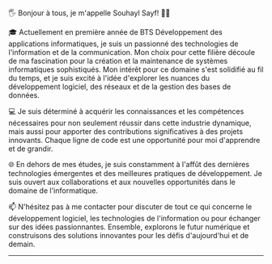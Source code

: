🖐️ Bonjour à tous, je m'appelle Souhayl Sayf! 🙋‍♂️

🎓 Actuellement en première année de BTS Développement des applications informatiques, je suis un passionné des technologies de l'information et de la communication. Mon choix pour cette filière découle de ma fascination pour la création et la maintenance de systèmes informatiques sophistiqués. Mon intérêt pour ce domaine s'est solidifié au fil du temps, et je suis excité à l'idée d'explorer les nuances du développement logiciel, des réseaux et de la gestion des bases de données.

💻 Je suis déterminé à acquérir les connaissances et les compétences nécessaires pour non seulement réussir dans cette industrie dynamique, mais aussi pour apporter des contributions significatives à des projets innovants. Chaque ligne de code est une opportunité pour moi d'apprendre et de grandir.

🌐 En dehors de mes études, je suis constamment à l'affût des dernières technologies émergentes et des meilleures pratiques de développement. Je suis ouvert aux collaborations et aux nouvelles opportunités dans le domaine de l'informatique.

📫 N'hésitez pas à me contacter pour discuter de tout ce qui concerne le développement logiciel, les technologies de l'information ou pour échanger sur des idées passionnantes. Ensemble, explorons le futur numérique et construisons des solutions innovantes pour les défis d'aujourd'hui et de demain.

---







